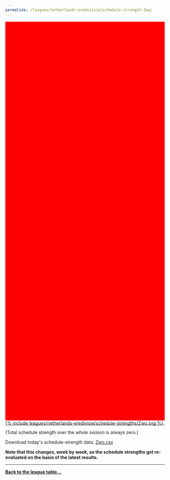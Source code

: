 ```yaml
---
permalink: /leagues/netherlands-eredivisie/schedule-strength-Zwo/
---
```


<style>
.svg-wrap {
    background-color:red;
    height:0;
    padding-top:250%; /* 350px/550px */
    position: relative;
}

svg {
    background-color: white;
    height: 100%;
    display:block;
    width: 100%;
    position: absolute;
    top:0;
    left:0;
}
</style>


<div class="svg-wrap">
{% include leagues/netherlands-eredivisie/schedule-strengths/Zwo.svg %}
</div>

-----

(Total schedule strength over the *whole season* is always zero.)


Download today's schedule-strength data: [Zwo.csv](/assets/leagues/netherlands-eredivisie/2019/schedule-strengths/Zwo.csv)

**Note that this changes, week by week, as the schedule strengths get re-evaluated on the
basis of the latest results.**

-----

[**Back to the league table...**](/leagues/netherlands-eredivisie)


